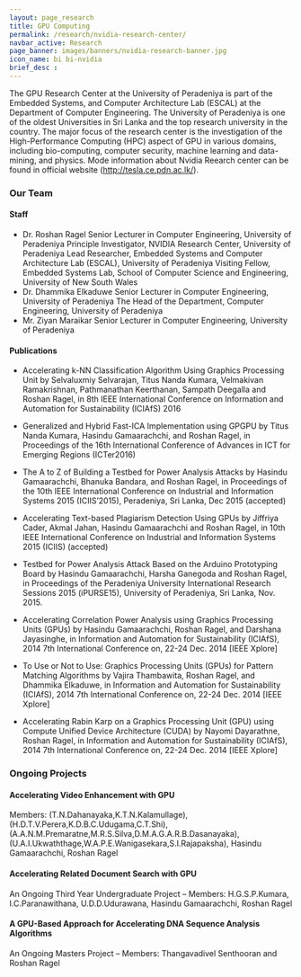 ```yaml
---
layout: page_research
title: GPU Computing
permalink: /research/nvidia-research-center/
navbar_active: Research
page_banner: images/banners/nvidia-research-banner.jpg
icon_name: bi bi-nvidia
brief_desc : 
---
```


The GPU Research Center at the University of Peradeniya is part of the Embedded Systems, and Computer Architecture Lab (ESCAL) at the Department of Computer Engineering. The University of Peradeniya is one of the oldest Universities in Sri Lanka and the top research university in the country. The major focus of the research center is the investigation of the High-Performance Computing (HPC) aspect of GPU in various domains, including bio-computing, computer security, machine learning and data-mining, and physics. Mode information about Nvidia Reearch center can be found in official website (http://tesla.ce.pdn.ac.lk/).

### Our Team
#### Staff
- Dr. Roshan Ragel
Senior Lecturer in Computer Engineering, University of Peradeniya
Principle Investigator, NVIDIA Research Center, University of Peradeniya
Lead Researcher, Embedded Systems and Computer Architecture Lab (ESCAL), University of Peradeniya
Visiting Fellow, Embedded Systems Lab, School of Computer Science and Engineering, University of New South Wales
- Dr. Dhammika Elkaduwe
Senior Lecturer in Computer Engineering, University of Peradeniya
The Head of the Department, Computer Engineering, University of Peradeniya
- Mr. Ziyan Maraikar
Senior Lecturer in Computer Engineering, University of Peradeniya


#### Publications
- Accelerating k-NN Classification Algorithm Using Graphics Processing Unit
by Selvaluxmiy Selvarajan, Titus Nanda Kumara, Velmakivan Ramakrishnan, Pathmanathan Keerthanan, Sampath Deegalla and Roshan Ragel,
in 8th IEEE International Conference on Information and Automation for Sustainability (ICIAfS) 2016
- Generalized and Hybrid Fast-ICA Implementation using GPGPU
by Titus Nanda Kumara, Hasindu Gamaarachchi, and Roshan Ragel,
in Proceedings of the 16th International Conference of Advances in ICT for Emerging Regions (ICTer2016)

- The A to Z of Building a Testbed for Power Analysis Attacks
by Hasindu Gamaarachchi, Bhanuka Bandara, and Roshan Ragel,
in Proceedings of the 10th IEEE International Conference on Industrial and Information Systems 2015 (ICIIS’2015), Peradeniya, Sri Lanka, Dec 2015 (accepted)

- Accelerating Text-based Plagiarism Detection Using GPUs
by Jiffriya Cader, Akmal Jahan, Hasindu Gamaarachchi and Roshan Ragel,
in 10th IEEE International Conference on Industrial and Information Systems 2015 (ICIIS) (accepted)

- Testbed for Power Analysis Attack Based on the Arduino Prototyping Board
by Hasindu Gamaarachchi, Harsha Ganegoda and Roshan Ragel,
in Proceedings of the Peradeniya University International Research Sessions 2015 (iPURSE15), University of Peradeniya, Sri Lanka, Nov. 2015.

- Accelerating Correlation Power Analysis using Graphics Processing Units (GPUs)
by Hasindu Gamaarachchi, Roshan Ragel, and Darshana Jayasinghe,
in Information and Automation for Sustainability (ICIAfS), 2014 7th International Conference on, 22-24 Dec. 2014 [IEEE Xplore]

- To Use or Not to Use: Graphics Processing Units (GPUs) for Pattern Matching Algorithms
by Vajira Thambawita, Roshan Ragel, and Dhammika Elkaduwe,
in Information and Automation for Sustainability (ICIAfS), 2014 7th International Conference on, 22-24 Dec. 2014 [IEEE Xplore]

- Accelerating Rabin Karp on a Graphics Processing Unit (GPU) using Compute Unified Device Architecture (CUDA)
by Nayomi Dayarathne, Roshan Ragel,
in Information and Automation for Sustainability (ICIAfS), 2014 7th International Conference on, 22-24 Dec. 2014 [IEEE Xplore]

### Ongoing Projects

#### Accelerating Video Enhancement with GPU
Members: (T.N.Dahanayaka,K.T.N.Kalamullage),(H.D.T.V.Perera,K.D.B.C.Udugama,C.T.Shi),(A.A.N.M.Premaratne,M.R.S.Silva,D.M.A.G.A.R.B.Dasanayaka),(U.A.I.Ukwaththage,W.A.P.E.Wanigasekara,S.I.Rajapaksha), Hasindu Gamaarachchi, Roshan Ragel

#### Accelerating Related Document Search with GPU
An Ongoing Third Year Undergraduate Project – Members: H.G.S.P.Kumara, I.C.Paranawithana, U.D.D.Udurawana, Hasindu Gamaarachchi, Roshan Ragel

#### A GPU-Based Approach for Accelerating DNA Sequence Analysis Algorithms
An Ongoing Masters Project – Members: Thangavadivel Senthooran and Roshan Ragel
